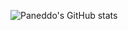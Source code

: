 ![Paneddo's GitHub stats](https://github-readme-stats.vercel.app/api?username=Paneddo&show_icons=true&theme=dark&count_private=true)
